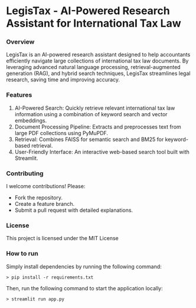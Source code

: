 # LegisTax - AI-Powered Research Assistant for International Tax Law
### Overview
LegisTax is an AI-powered research assistant designed to help accountants efficiently navigate large collections of international tax law documents. By leveraging advanced natural language processing, retrieval-augmented generation (RAG), and hybrid search techniques, LegisTax streamlines legal research, saving time and improving accuracy.

### Features
1. AI-Powered Search: Quickly retrieve relevant international tax law information using a combination of keyword search and vector embeddings.
2. Document Processing Pipeline: Extracts and preprocesses text from large PDF collections using PyMuPDF.
3. Retrieval: Combines FAISS for semantic search and BM25 for keyword-based retrieval.
4. User-Friendly Interface: An interactive web-based search tool built with Streamlit.

### Contributing
I welcome contributions! Please:

- Fork the repository.
- Create a feature branch.
- Submit a pull request with detailed explanations.

### License
This project is licensed under the MIT License

### How to run
Simply install dependencies by running the following command:
```
> pip install -r requirements.txt
```
Then, run the following command to start the application locally:
```
> streamlit run app.py 
```